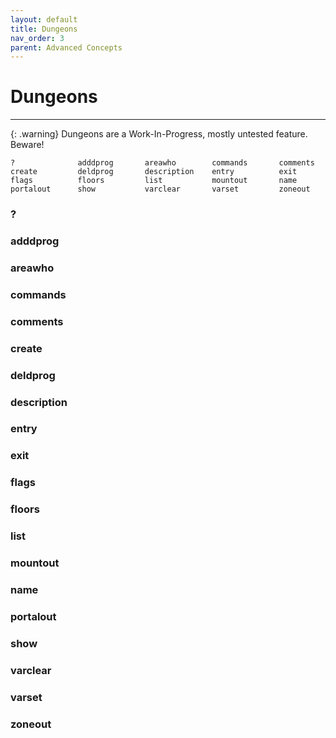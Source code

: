 ```yaml
---
layout: default
title: Dungeons
nav_order: 3
parent: Advanced Concepts
---
```


# Dungeons

---

{: .warning}
Dungeons are a Work-In-Progress, mostly untested feature. Beware!

```
?              adddprog       areawho        commands       comments       
create         deldprog       description    entry          exit           
flags          floors         list           mountout       name           
portalout      show           varclear       varset         zoneout        
```

### ?

### adddprog

### areawho

### commands

### comments

### create

### deldprog

### description

### entry

### exit

### flags

### floors

### list

### mountout

### name

### portalout

### show

### varclear

### varset

### zoneout